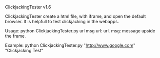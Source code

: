 ClickjackingTester v1.6

ClickjackingTester create a html file, with iframe, and open the default browser. It is helpfull to test clickjacking in the webapps.

Usage: python ClickjackingTester.py url msg
		url: url.
		msg: message upside the frame.

Example: 
	python ClickjackingTester.py "http://www.google.com" "Clickjacking Test"